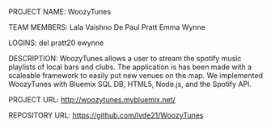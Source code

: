 PROJECT NAME:
WoozyTunes

TEAM MEMBERS:
Lala Vaishno De
Paul Pratt
Emma Wynne

LOGINS:
del
pratt20
ewynne

DESCRIPTION:
WoozyTunes allows a user to stream the spotify music playlists of local bars and clubs.
The application is has been made with a scaleable framework to easily put new venues on the map.
We implemented WoozyTunes with Bluemix SQL DB, HTML5, Node.js, and the Spotify API.

PROJECT URL:
http://woozytunes.mybluemix.net/

REPOSITORY URL:
https://github.com/lvde21/WoozyTunes
